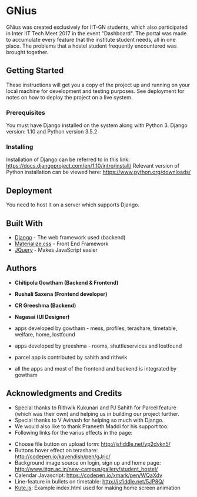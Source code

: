 # GNius

GNius was created exclusively for IIT-GN students, which also participated in Inter IIT Tech Meet 2017 in the event "Dashboard".
The portal was made to accumulate every feature that the institute student needs, all in one place. 
The problems that a hostel student frequently encountered was brought together.
## Getting Started

These instructions will get you a copy of the project up and running on your local machine for development and testing purposes. See deployment for notes on how to deploy the project on a live system.

### Prerequisites

You must have Django installed on the system along with Python 3. Django version: 1.10 and Python version 3.5.2

### Installing

Installation of Django can be referred to in this link: https://docs.djangoproject.com/en/1.10/intro/install/
Relevant version of Python installation can be viewed here: https://www.python.org/downloads/



## Deployment

You need to host it on a server which supports Django.

## Built With

* [Django](https://www.djangoproject.com/start/overview/) - The web framework used (backend)
* [Materialize.css](http://materializecss.com/) - Front End Framework
* [JQuery](https://jquery.com/) - Makes JavaScript easier


## Authors
* **Chitipolu Gowtham (Backend & Frontend)**
* **Rushali Saxena (Frontend developer)**
* **CR Greeshma (Backend)**
* **Nagasai (UI Designer)**

* apps developed by gowtham - mess, profiles, terashare, timetable, welfare, home, lostfound
* apps developed by greeshma - rooms, shuttleservices and lostfound
* parcel app is contributed by sahith and rithwik
* all the apps and most of the frontend and backend is integrated by gowtham


## Acknowledgments and Credits

* Special thanks to Rithwik Kukunari and PJ Sahith for Parcel feature (which was their own) and helping us in building our project further.
* Special thanks to V Avinash for helping so much with Django. 
* We would also like to thank Praneeth Maddi for his support too.
* Following links for the varius effects in the page:
- Choose file button on upload form: http://jsfiddle.net/yp2dykn5/
- Buttons hover effect on terashare: http://codepen.io/kavendish/pen/gJric/
- Background image source on login, sign up and home page: http://www.iitgn.ac.in/new-campus/gallery/student_hostel/
- Calendar Javascript: https://codepen.io/xmark/pen/WQaXdv
- Line-feature in bullets on timetable: http://jsfiddle.net/5JP8Q/
- [Kute.js](http://thednp.github.io/kute.js/): Example index.html used for making home screen animation
